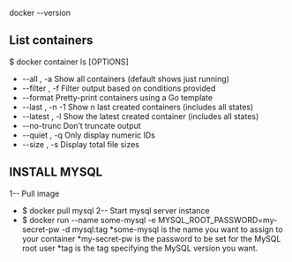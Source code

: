 docker --version

## List containers
$ docker container ls [OPTIONS]
* --all , -a		Show all containers (default shows just running)
* --filter , -f		Filter output based on conditions provided
* --format		Pretty-print containers using a Go template
* --last , -n	-1	Show n last created containers (includes all states)
* --latest , -l		Show the latest created container (includes all states)
* --no-trunc		Don’t truncate output
* --quiet , -q		Only display numeric IDs
* --size , -s		Display total file sizes

## INSTALL MYSQL
1-- Pull image
* $ docker pull mysql
2-- Start mysql server instance
* $ docker run --name some-mysql -e MYSQL_ROOT_PASSWORD=my-secret-pw -d mysql:tag
  *some-mysql is the name you want to assign to your container
  *my-secret-pw is the password to be set for the MySQL root user
  *tag is the tag specifying the MySQL version you want.
